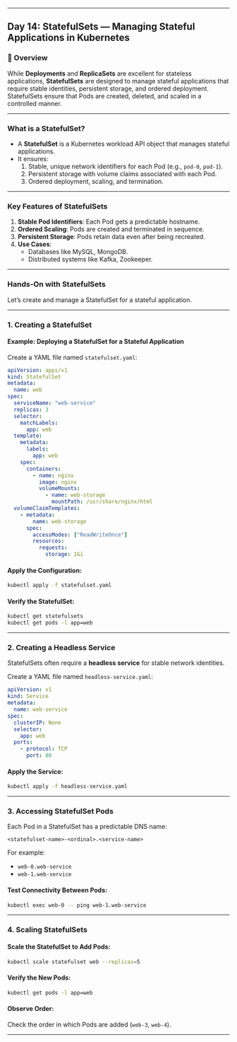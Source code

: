 ﻿---

## Day 14: StatefulSets — Managing Stateful Applications in Kubernetes

### 📘 Overview

While **Deployments** and **ReplicaSets** are excellent for stateless applications, **StatefulSets** are designed to manage stateful applications that require stable identities, persistent storage, and ordered deployment. StatefulSets ensure that Pods are created, deleted, and scaled in a controlled manner.

---

### What is a StatefulSet?

- A **StatefulSet** is a Kubernetes workload API object that manages stateful applications.
- It ensures:
  1. Stable, unique network identifiers for each Pod (e.g., `pod-0`, `pod-1`).
  2. Persistent storage with volume claims associated with each Pod.
  3. Ordered deployment, scaling, and termination.

---

### Key Features of StatefulSets

1. **Stable Pod Identifiers**: Each Pod gets a predictable hostname.
2. **Ordered Scaling**: Pods are created and terminated in sequence.
3. **Persistent Storage**: Pods retain data even after being recreated.
4. **Use Cases**:
   - Databases like MySQL, MongoDB.
   - Distributed systems like Kafka, Zookeeper.

---


### Hands-On with StatefulSets

Let’s create and manage a StatefulSet for a stateful application.

---

### 1. Creating a StatefulSet

#### Example: Deploying a StatefulSet for a Stateful Application

Create a YAML file named `statefulset.yaml`:

```yaml
apiVersion: apps/v1
kind: StatefulSet
metadata:
  name: web
spec:
  serviceName: "web-service"
  replicas: 3
  selector:
    matchLabels:
      app: web
  template:
    metadata:
      labels:
        app: web
    spec:
      containers:
        - name: nginx
          image: nginx
          volumeMounts:
            - name: web-storage
              mountPath: /usr/share/nginx/html
  volumeClaimTemplates:
    - metadata:
        name: web-storage
      spec:
        accessModes: ["ReadWriteOnce"]
        resources:
          requests:
            storage: 1Gi
```

#### Apply the Configuration:
```bash
kubectl apply -f statefulset.yaml
```

#### Verify the StatefulSet:
```bash
kubectl get statefulsets
kubectl get pods -l app=web
```

---


### 2. Creating a Headless Service

StatefulSets often require a **headless service** for stable network identities.

Create a YAML file named `headless-service.yaml`:

```yaml
apiVersion: v1
kind: Service
metadata:
  name: web-service
spec:
  clusterIP: None
  selector:
    app: web
  ports:
    - protocol: TCP
      port: 80
```

#### Apply the Service:
```bash
kubectl apply -f headless-service.yaml
```

---


### 3. Accessing StatefulSet Pods

Each Pod in a StatefulSet has a predictable DNS name:

```
<statefulset-name>-<ordinal>.<service-name>
```

For example:
- `web-0.web-service`
- `web-1.web-service`

#### Test Connectivity Between Pods:
```bash
kubectl exec web-0 -- ping web-1.web-service
```

---

### 4. Scaling StatefulSets

#### Scale the StatefulSet to Add Pods:
```bash
kubectl scale statefulset web --replicas=5
```

#### Verify the New Pods:
```bash
kubectl get pods -l app=web
```

#### Observe Order:
Check the order in which Pods are added (`web-3`, `web-4`).

---
